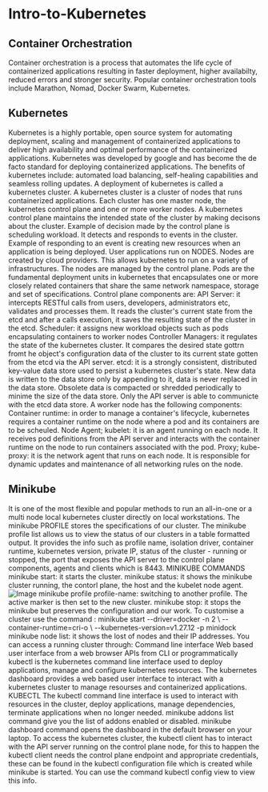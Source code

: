 # Intro-to-Kubernetes
## Container Orchestration
Container orchestration is a process that automates the life cycle of containerized applications resulting in faster deployment, higher availabilty, reduced errors and stronger security. Popular container orchestration tools include Marathon, Nomad, Docker Swarm, Kubernetes.
## Kubernetes
Kubernetes is a highly portable, open source system for automating deployment, scaling and management of containerized applications to deliver high availability and optimal performance of the containerized applications. Kubernetes was developed by google and has become the de facto standard for deploying containerized applications. The benefits of kubernetes include: automated load balancing, self-healing capabilities and seamless rolling updates.
A deployment of kubernetes is called a kubernetes cluster. A kubernetes cluster is a cluster of nodes that runs containerized applications. Each cluster has one master node, the kubernetes control plane and one or more worker nodes.
A kubernetes control plane maintains the intended state of the cluster by making decisons about the cluster. Example of decision made by the control plane is scheduling workload. It detects and responds to events in the cluster. Example of responding to an event is creating new resources when an application is being deployed.
User applications run on NODES. Nodes are created by cloud providers. This allows kubernetes to run on a variety of infrastructures. The nodes are managed by the control plane. 
Pods are the fundamental deployment units in kubernetes that encapsulates one or more closely related containers that share the same network namespace, storage and set of specifications.
Control plane components are:
API Server: it intercepts RESTful calls from users, developers, administrators etc, validates and processes them. It reads the cluster's current state from the etcd and after a calls execution, it saves the resulting state of the cluster in the etcd.
Scheduler: it assigns new workload objects such as pods encapsulating containers to worker nodes
Controller Managers: it regulates the state of the kubernetes cluster. It compares the desired state gottrn fromt he object's configuration data of the cluster to its current state gotten from the etcd via the API server. 
etcd: it is a strongly consistent, distributed key-value data store used to persist a kubernetes cluster's state. New data is written to the data store only by appending to it, data is never replaced in the data store. Obsolete data is compacted or shredded periodically to minime the size of the data store. Only the API server is able to communicte with the etcd data store.
A worker node has the following components:
Container runtime: in order to manage a container's lifecycle, kubernetes requires a container runtime on the node where a pod and its containers are to be scheuled.
Node Agent; kubelet: it is an agent running on each node. It receives pod definitions from the API server and interacts with the container runtime on the node to run containers associated with the pod.
Proxy; kube-proxy: it is the network agent that runs on each node. It is responsible for dynamic updates and maintenance of all networking rules on the node.
## Minikube
It is one of the most flexible and popular methods to run an all-in-one or a multi node local  kubernetes cluster directly on local workstations.
The minikube PROFILE stores the specifications of our cluster. The minikube profile list allows us to view the status of our clusters in a table formatted output. It provides the info such as profile name, isolation driver, container runtime, kubernetes version, private IP, status of the cluster - running or stopped, the port that exposes the API server to the control plane components, agents and clients which is 8443.
MINIKUBE COMMANDS
minikube start: it starts the cluster.
minikube status: it shows the minikube cluster running, the contorl plane, the host and the kubelet node agent.
![Image](https://github.com/user-attachments/assets/501d0545-d1f7-4064-b150-5694e8033571)
minikube profile profile-name: switching to another profile. The active marker is then set to the new cluster.
minikube stop: it stops the minikube but preserves the configuration and our work.
To customise a cluster use the command : minikube start --driver=docker -n 2 \ --container-runtime=cri-o \ --kubernetes-version=v1.27.12 -p minidock
minikube node list: it shows the lost of nodes and their IP addresses.
You can access a running cluster through:
Command line interface
Web based user interface from a web browser
APIs from CLI or programmatically
kubectl is the kubernetes command line interface used to deploy applications, manage and configure kubernetes resources.
The kubernetes dashboard provides a web based user interface to interact with a kubernetes cluster to manage resourses and containerized applications.
KUBECTL
The kubectl command line interface is used to interact with resources in the cluster, deploy applications, manage dependencies, terminate applications when no longer needed.
minikube addons list command give you the list of addons enabled or disabled.
minikube dashboard command opens the dashboard in the default browser on your laptop. 
To access the kubernetes cluster, the kubectl client has to interact with the API server running on the control plane node, for this to happen the kubectl client needs the control plane endpoint and appropriate credentials, these can be found in the kubectl configuration file which is created while minikube is started. You can use the command kubectl config view to view this info.
